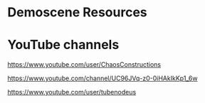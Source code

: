 # Demoscene Resources 

# YouTube channels

https://www.youtube.com/user/ChaosConstructions 

https://www.youtube.com/channel/UC96JVq-z0-0iHAkIkKp1_6w 

https://www.youtube.com/user/tubenodeus 
 
